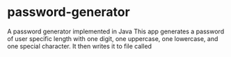 # password-generator
A password generator implemented in Java 
This app generates a password of user specific length with one digit, one uppercase, one lowercase, and one special character. It then writes it to file called 
